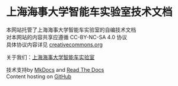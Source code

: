 # 上海海事大学智能车实验室技术文档  

本网站托管了上海海事大学智能车实验室的自编技术文档  
对本网站的内容共享应遵循 CC-BY-NC-SA 4.0 协议  
具体协议内容详见 [creativecommons.org](https://creativecommons.org/licenses/by-nc-sa/4.0/)  

关于我们：[上海海事大学智能车实验室](https://smuscl.org/)  

技术支持by [MkDocs](https://www.mkdocs.org) and [Read The Docs](https://about.readthedocs.com/)  
Content hosting on [GitHub](https://github.com/SMU-SmartCarLAB/Homemade-Docs)
